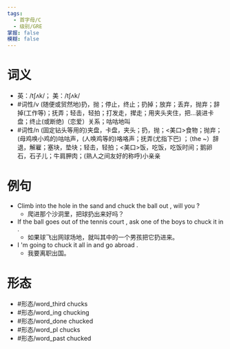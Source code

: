 ```yaml
---
tags:
  - 首字母/C
  - 级别/GRE
掌握: false
模糊: false
---
```

# 词义
- 英：/tʃʌk/； 美：/tʃʌk/
- #词性/v  (随便或贸然地)扔，抛；停止，终止；扔掉；放弃；丢弃，抛弃；辞掉(工作等)；抚弄；轻击，轻拍；打发走，撵走；用夹头夹住，把…装进卡盘；终止(或断绝)（恋爱）关系；咕咕地叫
- #词性/n  (固定钻头等用的)夹盘，卡盘，夹头；扔，抛；<美口>食物；抛弃；(母鸡唤小鸡的)咕咕声，(人唤鸡等的)咯咯声；抚弄(尤指下巴) ；（the ~）辞退，解雇；塞块，垫块；轻击，轻拍；<美口>饭，吃饭，吃饭时间；鹅卵石，石子儿；牛肩胛肉；(熟人之间友好的称呼)小亲亲
# 例句
- Climb into the hole in the sand and chuck the ball out , will you ?
	- 爬进那个沙洞里，把球扔出来好吗？
- If the ball goes out of the tennis court , ask one of the boys to chuck it in .
	- 如果球飞出网球场地，就叫其中的一个男孩把它扔进来。
- I 'm going to chuck it all in and go abroad .
	- 我要离职出国。
# 形态
- #形态/word_third chucks
- #形态/word_ing chucking
- #形态/word_done chucked
- #形态/word_pl chucks
- #形态/word_past chucked
